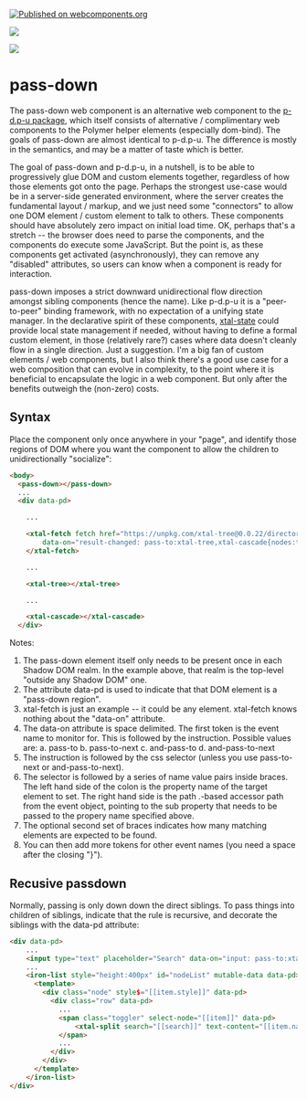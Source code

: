 [![Published on webcomponents.org](https://img.shields.io/badge/webcomponents.org-published-blue.svg)](https://www.webcomponents.org/element/pass-down)

<a href="https://nodei.co/npm/pass-down/"><img src="https://nodei.co/npm/pass-down.png"></a>

<img src="http://img.badgesize.io/https://unpkg.com/pass-down@0.0.2/build/ES6/pass-down.iife.js?compression=gzip">

# pass-down

The pass-down web component is an alternative web component to the [p-d.p-u package](https://www.webcomponents.org/element/p-d.p-u), which itself consists of alternative / complimentary web components to the Polymer helper elements (especially dom-bind).  The goals of pass-down are almost identical to p-d.p-u.  The difference is mostly in the semantics, and may be a matter of taste which is better.

The goal of pass-down and p-d.p-u, in a nutshell, is to be able to progressively glue DOM and custom elements together, regardless of how those elements got onto the page.  Perhaps the strongest use-case would be in a server-side generated environment, where the server creates the fundamental layout / markup, and we just need some "connectors" to allow one DOM element / custom element to talk to others.  These components should have absolutely zero impact on initial load time. OK, perhaps that's a stretch -- the browser does need to parse the components, and the components do execute some JavaScript.  But the point is, as these components get activated (asynchronously), they can remove any "disabled" attributes, so users can know when a component is ready for interaction.  

pass-down imposes a strict downward unidirectional flow direction amongst sibling components (hence the name).  Like p-d.p-u it is a "peer-to-peer" binding framework, with no expectation of a unifying state manager.  In the declarative spirit of these components, [xtal-state](https://www.webcomponents.org/element/xtal-state) could provide local state management if needed, without having to define a formal custom element, in those (relatively rare?) cases where data doesn't cleanly flow in a single direction.  Just a suggestion.  I'm a big fan of custom elements / web components, but I also think there's a good use case for a web composition that can evolve in complexity, to the point where it is beneficial to encapsulate the logic in a web component.  But only after the benefits outweigh the (non-zero) costs.


## Syntax
Place the component only once anywhere in your "page", and identify those regions of DOM where you want the component to allow the children to unidirectionally "socialize":

```html
<body>
  <pass-down></pass-down>
  ...
  <div data-pd>

    ...

    <xtal-fetch fetch href="https://unpkg.com/xtal-tree@0.0.22/directory.json" as="json" 
        data-on="result-changed: pass-to:xtal-tree,xtal-cascade{nodes:target.value}{2}">
    </xtal-fetch>

    ...

    <xtal-tree></xtal-tree>

    ...

    <xtal-cascade></xtal-cascade>
  </div>
```

Notes:

1)  The pass-down element itself only needs to be present once in each Shadow DOM realm.  In the example above, that realm is the top-level "outside any Shadow DOM" one.
2)  The attribute data-pd is used to indicate that that DOM element is a "pass-down region".
3)  xtal-fetch is just an example -- it could be any element.  xtal-fetch knows nothing about the "data-on" attribute.
4)  The data-on attribute is space delimited.  The first token is the event name to monitor for.  This is followed by the instruction.  Possible values are:
  a.  pass-to
  b.  pass-to-next
  c.  and-pass-to
  d.  and-pass-to-next
5)  The instruction is followed by the css selector (unless you use pass-to-next or and-pass-to-next).
6)  The selector is followed by a series of name value pairs inside braces.  The left hand side of the colon is the property name of the target element to set.  The right hand side is the path .-based accessor path from the event object, pointing to the sub property that needs to be passed to the propery name specified above.
7)  The optional second set of braces indicates how many matching elements are expected to be found.
8)  You can then add more tokens for other event names (you need a space after the closing "}").

## Recusive passdown

Normally, passing is only down down the direct siblings.  To pass things into children of siblings, indicate that the rule is recursive, and decorate the siblings with the data-pd attribute:

```html
<div data-pd>
    ...
    <input type="text" placeholder="Search" data-on="input: pass-to:xtal-split{search:target.value} and-pass-to:xtal-tree{searchString:target.value}{1} recursive" >
    ...
    <iron-list style="height:400px" id="nodeList" mutable-data data-pd>
      <template>
        <div class="node" style$="[[item.style]]" data-pd>
          <div class="row" data-pd>
            ...
            <span class="toggler" select-node="[[item]]" data-pd>
                <xtal-split search="[[search]]" text-content="[[item.name]]"></xtal-split>
            </span>
            ...
          </div>
        </div>
      </template>
    </iron-list>
</div>
```

